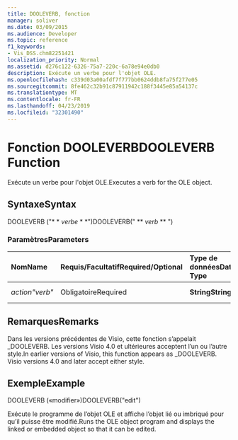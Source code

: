 ```yaml
---
title: DOOLEVERB, fonction
manager: soliver
ms.date: 03/09/2015
ms.audience: Developer
ms.topic: reference
f1_keywords:
- Vis_DSS.chm82251421
localization_priority: Normal
ms.assetid: d276c122-6326-75a7-220c-6a78e94e0db0
description: Exécute un verbe pour l'objet OLE.
ms.openlocfilehash: c339d03a00afdf7f777bb0624ddb8fa75f277e05
ms.sourcegitcommit: 8fe462c32b91c87911942c188f3445e85a54137c
ms.translationtype: MT
ms.contentlocale: fr-FR
ms.lasthandoff: 04/23/2019
ms.locfileid: "32301490"
---
```

# <a name="dooleverb-function"></a><span data-ttu-id="44a6c-103">Fonction DOOLEVERB</span><span class="sxs-lookup"><span data-stu-id="44a6c-103">DOOLEVERB Function</span></span>

<span data-ttu-id="44a6c-104">Exécute un verbe pour l'objet OLE.</span><span class="sxs-lookup"><span data-stu-id="44a6c-104">Executes a verb for the OLE object.</span></span>
  
## <a name="syntax"></a><span data-ttu-id="44a6c-105">Syntaxe</span><span class="sxs-lookup"><span data-stu-id="44a6c-105">Syntax</span></span>

<span data-ttu-id="44a6c-106">DOOLEVERB ("\* \* *verbe* \* \*")</span><span class="sxs-lookup"><span data-stu-id="44a6c-106">DOOLEVERB(" \*\* *verb* \*\* ")</span></span> 
  
### <a name="parameters"></a><span data-ttu-id="44a6c-107">Paramètres</span><span class="sxs-lookup"><span data-stu-id="44a6c-107">Parameters</span></span>

|<span data-ttu-id="44a6c-108">**Nom**</span><span class="sxs-lookup"><span data-stu-id="44a6c-108">**Name**</span></span>|<span data-ttu-id="44a6c-109">**Requis/Facultatif**</span><span class="sxs-lookup"><span data-stu-id="44a6c-109">**Required/Optional**</span></span>|<span data-ttu-id="44a6c-110">**Type de données**</span><span class="sxs-lookup"><span data-stu-id="44a6c-110">**Data Type**</span></span>|<span data-ttu-id="44a6c-111">**Description**</span><span class="sxs-lookup"><span data-stu-id="44a6c-111">**Description**</span></span>|
|:-----|:-----|:-----|:-----|
| <span data-ttu-id="44a6c-112">_action_</span><span class="sxs-lookup"><span data-stu-id="44a6c-112">_"verb"_</span></span> <br/> |<span data-ttu-id="44a6c-113">Obligatoire</span><span class="sxs-lookup"><span data-stu-id="44a6c-113">Required</span></span>  <br/> |<span data-ttu-id="44a6c-114">**String**</span><span class="sxs-lookup"><span data-stu-id="44a6c-114">**String**</span></span> <br/> |<span data-ttu-id="44a6c-115">Verbe à exécuter</span><span class="sxs-lookup"><span data-stu-id="44a6c-115">The verb to execute.</span></span>  <br/> |
   
## <a name="remarks"></a><span data-ttu-id="44a6c-116">Remarques</span><span class="sxs-lookup"><span data-stu-id="44a6c-116">Remarks</span></span>

<span data-ttu-id="44a6c-p101">Dans les versions précédentes de Visio, cette fonction s’appelait _DOOLEVERB. Les versions Visio 4.0 et ultérieures acceptent l’un ou l’autre style.</span><span class="sxs-lookup"><span data-stu-id="44a6c-p101">In earlier versions of Visio, this function appears as _DOOLEVERB. Visio versions 4.0 and later accept either style.</span></span> 
  
## <a name="example"></a><span data-ttu-id="44a6c-119">Exemple</span><span class="sxs-lookup"><span data-stu-id="44a6c-119">Example</span></span>

<span data-ttu-id="44a6c-120">DOOLEVERB («modifier»)</span><span class="sxs-lookup"><span data-stu-id="44a6c-120">DOOLEVERB("edit")</span></span>
  
<span data-ttu-id="44a6c-121">Exécute le programme de l’objet OLE et affiche l’objet lié ou imbriqué pour qu’il puisse être modifié.</span><span class="sxs-lookup"><span data-stu-id="44a6c-121">Runs the OLE object program and displays the linked or embedded object so that it can be edited.</span></span>
  

